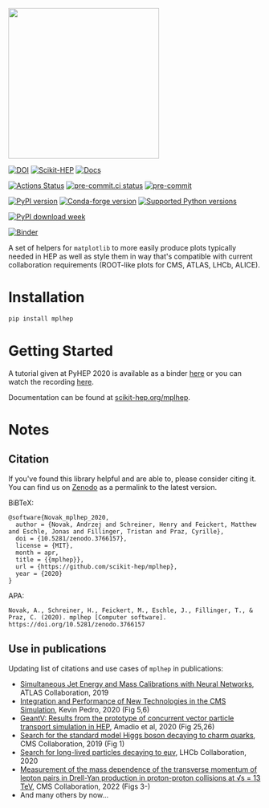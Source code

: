 <p float="left">
  <img src="https://raw.githubusercontent.com/scikit-hep/mplhep/master/docs/source/_static/mplhep.png" width="300"/>
</p>

[![DOI](https://zenodo.org/badge/184555939.svg)](https://zenodo.org/badge/latestdoi/184555939)
[![Scikit-HEP][sk-badge]](https://scikit-hep.org/)
[![Docs](https://readthedocs.org/projects/mplhep/badge/?version=latest)](https://mplhep.readthedocs.io/en/latest/?badge=latest)

[sk-badge]: https://scikit-hep.org/assets/images/Scikit--HEP-Project-blue.svg

[![Actions Status][actions-badge]][actions-link]
[![pre-commit.ci status](https://results.pre-commit.ci/badge/github/scikit-hep/mplhep/main.svg)](https://results.pre-commit.ci/latest/github/scikit-hep/mplhep/main)
[![pre-commit](https://img.shields.io/badge/pre--commit-enabled-brightgreen?logo=pre-commit)](https://github.com/pre-commit/pre-commit)

[![PyPI version](https://badge.fury.io/py/mplhep.svg)](https://badge.fury.io/py/mplhep)
[![Conda-forge version](https://img.shields.io/conda/vn/conda-forge/mplhep.svg)](https://anaconda.org/conda-forge/mplhep)
[![Supported Python versions](https://img.shields.io/pypi/pyversions/mplhep.svg)](https://pypi.org/project/mplhep/)

[![PyPI download week](https://img.shields.io/pypi/dw/mplhep?label=downloads%20%28incl%20CI%29)](https://img.shields.io/pypi/dw/mplhep?label=downloads%20%28incl%20CI%29)

[![Binder](https://mybinder.org/badge_logo.svg)](https://mybinder.org/v2/gh/scikit-hep/mplhep/master)

A set of helpers for `matplotlib` to more easily produce plots typically
needed in HEP as well as style them in way that's compatible with current
collaboration requirements (ROOT-like plots for CMS, ATLAS, LHCb, ALICE).


# Installation

```bash
pip install mplhep
```

# Getting Started
A tutorial given at PyHEP 2020 is available as a binder [here](https://github.com/andrzejnovak/2020-07-17-pyhep2020-mplhep)
or you can watch the recording [here](https://www.youtube.com/watch?v=gUziXqCGe0o).

Documentation can be found at [scikit-hep.org/mplhep](https://scikit-hep.org/mplhep/).

<!---
# Notes

## Consistency \& Fonts
As it is ROOT does not come with any fonts and therefore relies on using system fonts. Therefore the font in a figure can be dependent on whether it was produced on OSX or PC. The default sans-serif font used is Helvetica, but it only comes with OSX, in Windows this will silently fallback to Arial.

### License
Both Helvetica and Arial are proprietary, which as far as fonts go means you can use it to create any text/graphics once you have the license, but you cannot redistribute the font files as part of other software. That means we cannot just package Helvetica with this to make sure everyone has the same font in plots.

Luckily for fonts it seems only the software is copyrighted, not the actual shapes, which means there are quite a few open alternatives with similar look. The most closely resembling Helvetica being Tex Gyre Heros

#### Tex Gyre Heros
http://www.gust.org.pl/projects/e-foundry/tex-gyre/heros

You can compare yourself if the differences are meanigful below.

<p float="center">
  <img src="img/FontComp.png" width="400" />
</p>

They are Tex Gyre Heros, Helvetica and Arial respectively.

### Math Fonts
- Math fonts are a separate set from regular fonts due to the amount of special characters
- It's not trivial to make sure you get a matching math font to your regular font
- Most math-fonts are serif fonts, but this is not ideal if one wants to use sans-serif font for normal text like Helvetica or Arial
- The number of sans-serif math-fonts is very limited
 	- The number of **open** sans-serif math-fonts is **extremely** limited
 	- Basically there's two, Fira Sans and GFS Neohellenic Math, of which I like Fira Sans better
 	- https://tex.stackexchange.com/questions/374250/are-there-opentype-sans-math-fonts-under-development

For consistent styling Fira Sans is included as well.
#### Default Fira Sans
https://github.com/mozilla/Fira
#### Math font extension
https://github.com/firamath/firamath

--->


# Notes

## Citation

If you've found this library helpful and are able to, please consider citing it. You can find us on [Zenodo](doi.org/10.5281/zenodo.3766157) as a permalink to the latest version. 

BiBTeX:
```
@software{Novak_mplhep_2020,
  author = {Novak, Andrzej and Schreiner, Henry and Feickert, Matthew and Eschle, Jonas and Fillinger, Tristan and Praz, Cyrille},
  doi = {10.5281/zenodo.3766157},
  license = {MIT},
  month = apr,
  title = {{mplhep}},
  url = {https://github.com/scikit-hep/mplhep},
  year = {2020}
}
```

APA:
```
Novak, A., Schreiner, H., Feickert, M., Eschle, J., Fillinger, T., & Praz, C. (2020). mplhep [Computer software]. https://doi.org/10.5281/zenodo.3766157
```

## Use in publications

Updating list of citations and use cases of `mplhep` in publications:

- [Simultaneous Jet Energy and Mass Calibrations with Neural Networks](https://cds.cern.ch/record/2706189), ATLAS Collaboration, 2019
- [Integration and Performance of New Technologies in the CMS Simulation](https://arxiv.org/abs/2004.02327), Kevin Pedro, 2020 (Fig 5,6)
- [GeantV: Results from the prototype of concurrent vector particle transport simulation in HEP](https://arxiv.org/abs/2005.00949), Amadio et al, 2020 (Fig 25,26)
- [Search for the standard model Higgs boson decaying to charm quarks](https://cds.cern.ch/record/2682638), CMS Collaboration, 2019 (Fig 1)
- [Search for long-lived particles decaying to eμν](https://arxiv.org/abs/2012.02696), LHCb Collaboration, 2020
- [Measurement of the mass dependence of the transverse momentum of lepton pairs in Drell-Yan production in proton-proton collisions at √s = 13 TeV](http://arxiv.org/abs/2205.04897), CMS Collaboration, 2022 (Figs 3-)
- And many others by now...

[actions-badge]:            https://github.com/scikit-hep/mplhep/workflows/CI/badge.svg
[actions-link]:             https://github.com/scikit-hep/mplhep/actions
